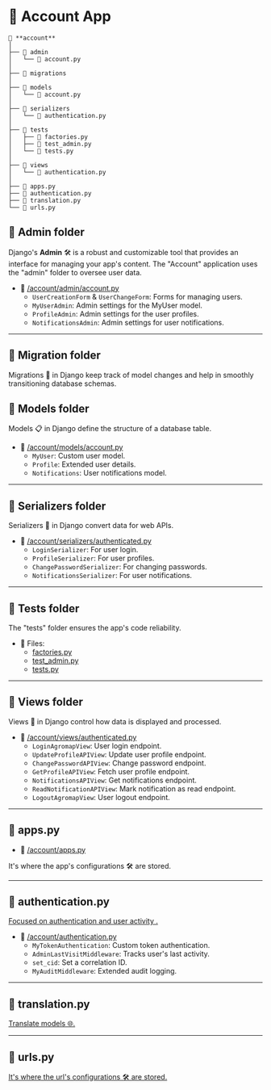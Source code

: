 # 📂 **Account App**

```
📁 **account**
│
├── 📁 admin
│   └── 📄 account.py
│
├── 📁 migrations
│
├── 📁 models
│   └── 📄 account.py
│
├── 📁 serializers
│   └── 📄 authentication.py
│
├── 📁 tests
│   ├── 📄 factories.py
│   ├── 📄 test_admin.py
│   └── 📄 tests.py
│
├── 📁 views
│   └── 📄 authentication.py
│
├── 📄 apps.py
├── 📄 authentication.py
├── 📄 translation.py
└── 📄 urls.py
```

## 📁 **Admin folder**

Django's **Admin** 🛠 is a robust and customizable tool that provides an interface for managing your app's content. The "Account" application uses the "admin" folder to oversee user data.

- 📄 [/account/admin/account.py](/account/admin/account.py)
  - `UserCreationForm` & `UserChangeForm`: Forms for managing users.
  - `MyUserAdmin`:  Admin settings for the MyUser model.
  - `ProfileAdmin`: Admin settings for the user profiles.
  - `NotificationsAdmin`: Admin settings for user notifications.

---

## 📁 **Migration folder**

Migrations 🔄 in Django keep track of model changes and help in smoothly transitioning database schemas.

## 📁 **Models folder**

Models 📋 in Django define the structure of a database table.

- 📄 [/account/models/account.py](/account/models/account.py)
  - `MyUser`: Custom user model.
  - `Profile`: Extended user details.
  - `Notifications`: User notifications model.

---

## 📁 **Serializers folder**

Serializers 🔄 in Django convert data for web APIs.

- 📄 [/account/serializers/authenticated.py](/account/serializers/authenticated.py)
  - `LoginSerializer`: For user login.
  - `ProfileSerializer`: For user profiles.
  - `ChangePasswordSerializer`: For changing passwords.
  - `NotificationsSerializer`: For user notifications.

---

## 📁 **Tests folder**

The "tests" folder ensures the app's code reliability.

- 📄 Files:
  - [factories.py](/account/tests/factories.py)
  - [test_admin.py](/account/tests/test_admin.py)
  - [tests.py](/account/tests/tests.py)

---

## 📁 **Views folder**

Views 👀 in Django control how data is displayed and processed.

- 📄 [/account/views/authenticated.py](/account/views/authenticated.py)
  - `LoginAgromapView`: User login endpoint.
  - `UpdateProfileAPIView`: Update user profile endpoint.
  - `ChangePasswordAPIView`:  Change password endpoint.
  - `GetProfileAPIView`:  Fetch user profile endpoint.
  - `NotificationsAPIView`:  Get notifications endpoint.
  - `ReadNotificationAPIView`:  Mark notification as read endpoint.
  - `LogoutAgromapView`:  User logout endpoint.

---

## 📄 **apps.py**

- 📄 [/account/apps.py](/account/apps.py)

It's where the app's configurations 🛠️ are stored.

---

## 📄 **authentication.py**

[Focused on authentication and user activity .](/account/authentication.py)

- 📄 [/account/authentication.py](/account/authentication.py)
  - `MyTokenAuthentication`:  Custom token authentication.
  - `AdminLastVisitMiddleware`:  Tracks user's last activity.
  - `set_cid`:  Set a correlation ID.
  - `MyAuditMiddleware`:  Extended audit logging.

---

## 📄 **translation.py**

[Translate models 🌐.](/account/translation.py)

---

## 📄 **urls.py**

[It's where the url's configurations 🛠️ are stored.](/account/urls.py)

